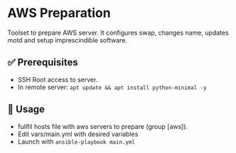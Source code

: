 # AWS Preparation
Toolset to prepare AWS server. It configures swap, changes name, updates motd and setup imprescindible software.

## ✅ Prerequisites
* SSH Root access to server.
* In remote server: `apt update && apt install python-minimal -y`

## 🚀 Usage
* fullfil hosts file with aws servers to prepare (group [aws]).
* Edit vars/main.yml with desired variables
* Launch with `ansible-playbook main.yml`